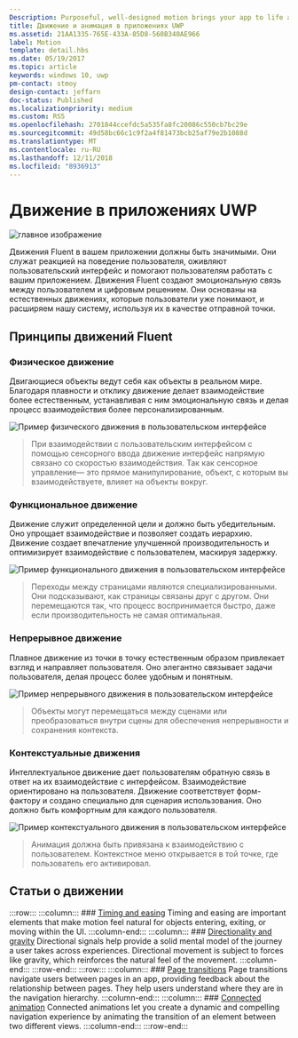 ```yaml
---
Description: Purposeful, well-designed motion brings your app to life and makes the experience feel crafted and polished. Help users understand context changes, and tie experiences together with visual transitions.
title: Движение и анимация в приложениях UWP
ms.assetid: 21AA1335-765E-433A-85D8-560B340AE966
label: Motion
template: detail.hbs
ms.date: 05/19/2017
ms.topic: article
keywords: windows 10, uwp
pm-contact: stmoy
design-contact: jeffarn
doc-status: Published
ms.localizationpriority: medium
ms.custom: RS5
ms.openlocfilehash: 2701844ccefdc5a535fa8fc20086c550cb7bc29e
ms.sourcegitcommit: 49d58bc66c1c9f2a4f81473bcb25af79e2b1088d
ms.translationtype: MT
ms.contentlocale: ru-RU
ms.lasthandoff: 12/11/2018
ms.locfileid: "8936913"
---
```

# <a name="motion-for-uwp-apps"></a>Движение в приложениях UWP

![главное изображение](images/header-motion2.svg)

Движения Fluent в вашем приложении должны быть значимыми. Они служат реакцией на поведение пользователя, оживляют пользовательский интерфейс и помогают пользователям работать с вашим приложением. Движения Fluent создают эмоциональную связь между пользователем и цифровым решением. Они основаны на естественных движениях, которые пользователи уже понимают, и расширяем нашу систему, используя их в качестве отправной точки.

## <a name="fluent-motion-principles"></a>Принципы движений Fluent

### <a name="physical"></a>Физическое движение

Двигающиеся объекты ведут себя как объекты в реальном мире. Благодаря плавности и отклику движение делает взаимодействие более естественным, устанавливая с ним эмоциональную связь и делая процесс взаимодействия более персонализированным.

![Пример физического движения в пользовательском интерфейсе](images/Physical.gif)
> При взаимодействии с пользовательским интерфейсом с помощью сенсорного ввода движение интерфейс напрямую связано со скоростью взаимодействия. Так как сенсорное управление— это прямое манипулирование, объект, с которым вы взаимодействуете, влияет на объекты вокруг.

### <a name="functional"></a>Функциональное движение

Движение служит определенной цели и должно быть убедительным. Оно упрощает взаимодействие и позволяет создать иерархию. Движение создает впечатление улучшенной производительность и оптимизирует взаимодействие с пользователем, маскируя задержку.

![Пример функционального движения в пользовательском интерфейсе](images/functional.gif)
> Переходы между страницами являются специализированными. Они подсказывают, как страницы связаны друг с другом. Они перемещаются так, что процесс воспринимается быстро, даже если производительность не самая оптимальная.

### <a name="continuous"></a>Непрерывное движение

Плавное движение из точки в точку естественным образом привлекает взгляд и направляет пользователя. Оно элегантно связывает задачи пользователя, делая процесс более удобным и понятным.

![Пример непрерывного движения в пользовательском интерфейсе](images/continuous3.gif)
> Объекты могут перемещаться между сценами или преобразоваться внутри сцены для обеспечения непрерывности и сохранения контекста.

### <a name="contextual"></a>Контекстуальные движения

Интеллектуальное движение дает пользователям обратную связь в ответ на их взаимодействие с интерфейсом. Взаимодействие ориентировано на пользователя. Движение соответствует форм-фактору и создано специально для сценария использования. Оно должно быть комфортным для каждого пользователя.

![Пример контекстуального движения в пользовательском интерфейсе](images/Contextual.gif)
> Анимация должна быть привязана к взаимодействию с пользователем. Контекстное меню открывается в той точке, где пользователь его активировал. 

## <a name="motion-articles"></a>Статьи о движении

:::row:::
    :::column:::
        ### [Timing and easing](timing-and-easing.md)
        Timing and easing are important elements that make motion feel natural for objects entering, exiting, or moving within the UI.
    :::column-end:::
    :::column:::
        ### [Directionality and gravity](directionality-and-gravity.md)
        Directional signals help provide a solid mental model of the journey a user takes across experiences. Directional movement is subject to forces like gravity, which reinforces the natural feel of the movement.
    :::column-end:::
:::row-end:::
:::row:::
    :::column:::
        ### [Page transitions](page-transitions.md)
        Page transitions navigate users between pages in an app, providing feedback about the relationship between pages. They help users understand where they are in the navigation hierarchy.
    :::column-end:::
    :::column:::
        ### [Connected animation](connected-animation.md)
        Connected animations let you create a dynamic and compelling navigation experience by animating the transition of an element between two different views.
    :::column-end:::
:::row-end:::
